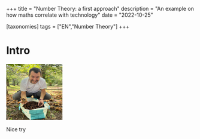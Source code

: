 +++
title = "Number Theory: a first approach"
description = "An example on how maths correlate with technology"
date = "2022-10-25"

[taxonomies]
tags = ["EN","Number Theory"]
+++

# Intro
<img src ="/imgs/salvini.png" width = "150" height = "150">
<! --- # ![Prova immagine](/imgs/salvini.png) --->

Nice try
